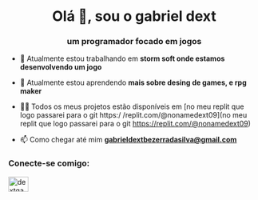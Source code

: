 <h1 align="center">Olá 👋, sou o gabriel dext</h1>
<h3 align="center">um programador focado em jogos</h3>

- 🔭 Atualmente estou trabalhando em **storm soft onde estamos desenvolvendo um jogo**

- 🌱 Atualmente estou aprendendo **mais sobre desing de games, e rpg maker**

- 👨‍💻 Todos os meus projetos estão disponíveis em [no meu replit que logo passarei para o git https:/ /replit.com/@nonamedext09](no meu replit que logo passarei para o git https://replit.com/@nonamedext09)

- 📫 Como chegar até mim **gabrieldextbezerradasilva@gmail.com**

<h3 align="left ">Conecte-se comigo:</h3>
<p align="left">
<a href="https://instagram.com/dextgabriel" target="blank"><img align="center" src="https://raw.githubusercontent.com/rahuldkjain/github-profile-readme-generator /master/src/images/icons/Social/instagram.svg" alt="dextgabriel" height="30" width="40" /></a> </p>






